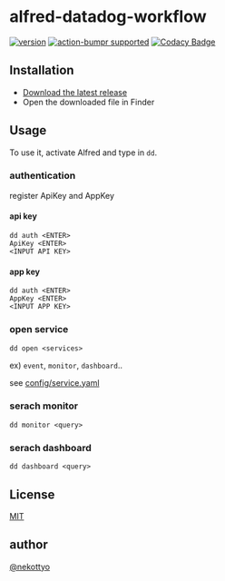 # alfred-datadog-workflow

[![version](https://img.shields.io/github/v/tag/nekottyo/alfred-datadog-workflow?sort=semver)](https://github.com/nekottyo/alfred-datadog-workflow/releases)
[![action-bumpr supported](https://img.shields.io/badge/bumpr-supported-ff69b4?logo=github&link=https://github.com/haya14busa/action-bumpr)](https://github.com/haya14busa/action-bumpr)
[![Codacy Badge](https://api.codacy.com/project/badge/Grade/fe1cb90a9803401cb98c0b95fdcd3f93)](https://app.codacy.com/manual/nekottyo/alfred-datadog-workflow?utm_source=github.com&utm_medium=referral&utm_content=nekottyo/alfred-datadog-workflow&utm_campaign=Badge_Grade_Dashboard)

## Installation
- [Download the latest release](https://github.com/nekottyo/alfred-datadog-workflow/releases)
- Open the downloaded file in Finder

## Usage

To use it, activate Alfred and type in `dd`.

### authentication
register ApiKey and AppKey

#### api key
`dd auth <ENTER>`  
`ApiKey <ENTER>`  
`<INPUT API KEY>`  

#### app key
`dd auth <ENTER>`  
`AppKey <ENTER>`  
`<INPUT APP KEY>`  


### open service

`dd open <services>`

ex) `event`, `monitor`, `dashboard`..

see [config/service.yaml](./config/service.yaml)


### serach monitor

`dd monitor <query>`

### serach dashboard

`dd dashboard <query>`


## License
[MIT](https://github.com/nekottyo/alfred-datadog-workflow/blob/master/LICENSE)

## author
[@nekottyo](https://github.com/nekottyo)
